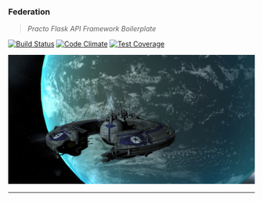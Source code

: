 ### Federation
> *Practo Flask API Framework Boilerplate*

[![Build Status](https://travis-ci.org/practo/federation.svg?branch=master)](https://travis-ci.org/practo/federation)
[![Code Climate](https://codeclimate.com/github/practo/federation/badges/gpa.svg)](https://codeclimate.com/github/practo/federation)
[![Test Coverage](https://codeclimate.com/github/practo/federation/badges/coverage.svg)](https://codeclimate.com/github/practo/federation/coverage)

![federation](Federation.jpg)

---

